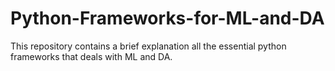 # Python-Frameworks-for-ML-and-DA
This repository contains a brief explanation all the essential python frameworks that deals with ML and DA.
